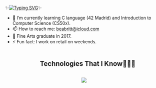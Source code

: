 
✨[![Typing SVG](https://readme-typing-svg.demolab.com?font=Fira+Code&size=26&duration=4000&pause=1000&color=B298F7&center=true&random=false&width=600&lines=Hi%2C+it's+Beatriz+Camino;I'm+a+software+development+student;in+42+Madrid+%3AD)](https://git.io/typing-svg)✨

- 🌱 I’m currently learning C language (42 Madrid) and Introduction to Computer Science (CS50x).
- 📫 How to reach me: beabritt@icloud.com
- 🎨 Fine Arts graduate in 2017.
- ⚡ Fun fact: I work on retail on weekends.


<!--
** TECHNOLOGIES **
-->
<div id="user-content-toc">
  <ul align="center">
    <summary><h2 style="display: inline-block">Technologies That I Know👨🏻‍💻</h2></summary>
  </ul>
</div>
<!--tech stack icons-->
<p align="center">
  <a href="https://skillicons.dev">
    <img src="https://skillicons.dev/icons?i=git,c,discord,github,vscode,linux,apple&perline=14" />
  </a>
</p>


<!--
**beabritt/beabritt** is a ✨ _special_ ✨ repository because its `README.md` (this file) appears on your GitHub profile.
-->
